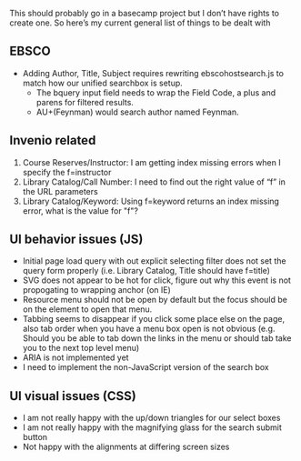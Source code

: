 

This should probably go in a basecamp project but I don’t have rights to create one. So here’s my current general list of things to be dealt with

## EBSCO

+ Adding Author, Title, Subject requires rewriting ebscohostsearch.js to match how our unified searchbox is setup.
    + The bquery input field needs to wrap the Field Code, a plus and parens for filtered results.
    + AU+(Feynman) would search author named Feynman.

## Invenio related

1. Course Reserves/Instructor: I am getting index missing errors when I specify the f=instructor
2. Library Catalog/Call Number: I need to find out the right value of “f” in the URL parameters
3. Library Catalog/Keyword: Using f=keyword returns an index missing error, what is the value for "f"?

## UI behavior issues (JS)

+ Initial page load query with out explicit selecting filter does not set the query form properly (i.e. Library Catalog, Title should have f=title)
+ SVG does not appear to be hot for click, figure out why this event is not propogating to wrapping anchor (on IE)
+ Resource menu should not be open by default but the focus should be on the element to open that menu.
+ Tabbing seems to disappear if you click some place else on the page, also tab order when you have a menu box open is not obvious (e.g. Should you be able to tab down the links in the menu or should tab take you to the next top level menu)
+ ARIA is not implemented yet
+ I need to implement the non-JavaScript version of the search box

## UI visual issues (CSS)

+ I am not really happy with the up/down triangles for our select boxes
+ I am not really happy with the magnifying glass for the search submit button
+ Not happy with the alignments at differing screen sizes


